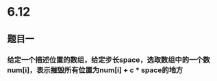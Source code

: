 # 6.12
## 题目一
### 给定一个描述位置的数组，给定步长space，选取数组中的一个数num[i]，表示摧毁所有位置为num[i] + c * space的地方
<!--stackedit_data:
eyJoaXN0b3J5IjpbLTU1MjY5MjUyNiwxNjkzODA3ODUxXX0=
-->